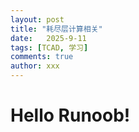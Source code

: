 ```yaml
---
layout: post
title: "耗尽层计算相关"
date:   2025-9-11
tags: [TCAD, 学习]
comments: true
author: xxx
---
```


# Hello Runoob!

